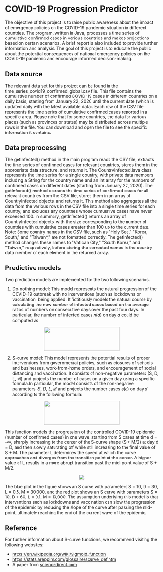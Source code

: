 # COVID-19 Progression Predictor

The objective of this project is to raise public awareness about the impact of emergency policies on the COVID-19 pandemic situation in different countries. The program, written in Java, processes a time series of cumulative confirmed cases in various countries and makes projections based on certain scenarios. A brief report is also included to provide further information and analysis. The goal of this project is to educate the public about the potential consequences of national emergency policies on the COVID-19 pandemic and encourage informed decision-making.

## Data source

The relevant data set for this project can be found in the time_series_covid19_confirmed_global.csv file. This file contains the cumulative number of confirmed COVID-19 cases in different countries on a daily basis, starting from January 22, 2020 until the current date (which is updated daily with the latest available data). Each row of the CSV file represents the time series of cumulative confirmed cases reported in a specific area. Please note that for some countries, the data for various places (such as provinces or states) may be distributed across multiple rows in the file. You can download and open the file to see the specific information it contains.

## Data preprocessing

The getInfected() method in the main program reads the CSV file, extracts the time series of confirmed cases for relevant countries, stores them in the appropriate data structure, and returns it. The CountryInfected.java class represents the time series for a single country, with private data members including a String for the country name and an int array for the numbers of confirmed cases on different dates (starting from January 22, 2020). The getInfected() method extracts the time series of confirmed cases for all relevant countries from the CSV file, stores them in an array of CountryInfected objects, and returns it. This method also aggregates all the data from the various rows in the CSV file into a single time series for each country, and excludes any countries whose cumulative cases have never exceeded 100. In summary, getInfected() returns an array of CountryInfected objects, with the size corresponding to the number of countries with cumulative cases greater than 100 up to the current date. Note: Some country names in the CSV file, such as "Holy See," "Korea, South," and "Taiwan*," are not formatted correctly. The getInfected() method changes these names to "Vatican City," "South Korea," and "Taiwan," respectively, before storing the corrected names in the country data member of each element in the returned array.

## Predictive models
Two prediction models are implemented for the two following scenarios.
1. Do-nothing model: This model represents the natural progression of the COVID-19 outbreak with no interventions (such as lockdowns or vaccination) being applied. It fictitiously models the natural course by calculating the new number of infected cases based on the average ratios of numbers on consecutive days over the past four days. In particular, the number of infected cases 𝑛(𝑑) on day 𝑑 could be
computed as

<p align="center">
  <img width="248" height="78" src="https://i.imgur.com/h6tjU5f.png">
</p>

2. S-curve model: This model represents the potential results of proper interventions from governmental policies, such as closures of schools and businesses, work-from-home orders, and encouragement of social distancing and vaccination. It consists of non-negative parameters (S, D, L, M) and projects the number of cases on a given day using a specific formula.In particular, the model consists of the non-negative parameters: 𝑆, 𝐷, 𝐿, 𝑀 and projects the number cases 𝑠(𝑑) on day 𝑑 according to the following formula:

<p align="center">
  <img width="248" height="78" src="https://i.imgur.com/fVzv50N.png">
</p>

This function models the progression of the controlled COVID-19 epidemic (number of confirmed cases) in one wave, starting from S cases at time d = -∞, sharply increasing to the center of the S-curve shape (S + M/2) at day d = D, and then slowly saturating off while still increasing to the final value of S + M. The parameter L determines the speed at which the curve approaches and diverges from the transition point at the center. A higher value of L results in a more abrupt transition past the mid-point value of S + M/2. 

<p align="center">
    <img src="https://i.imgur.com/EndmKd7.png">
</p>

The blue plot in the figure shows an S curve with parameters S = 10, D = 30, L = 0.5, M = 30,000, and the red plot shows an S curve with parameters S = 10, D = 60, L = 0.1, M = 10,000. The assumption underlying this model is that interventions such as lockdowns and vaccination can slow the progression of the epidemic by reducing the slope of the curve after passing the mid-point, ultimately reaching the end of the current wave of the epidemic.

## Reference
For further information about S-curve functions, we recommend visiting the following websites:

* https://en.wikipedia.org/wiki/Sigmoid_function
* https://stats.areppim.com/glossaire/scurve_def.htm
* A paper from [sciencedirect.com](https://www.sciencedirect.com/science/article/pii/S1877705811001597?ref=pdf_download&fr=RR-2&rr=78328542bfab4b83)
